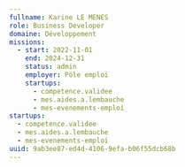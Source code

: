 ```yaml
---
fullname: Karine LE MENES
role: Business Developer
domaine: Développement
missions:
  - start: 2022-11-01
    end: 2024-12-31
    status: admin
    employer: Pôle emploi
    startups:
      - competence.validee
      - mes.aides.a.lembauche
      - mes-evenements-emploi
startups:
  - competence.validee
  - mes.aides.a.lembauche
  - mes-evenements-emploi
uuid: 9ab3ee87-ed4d-4106-9efa-b06f55dcb68b
---
```

